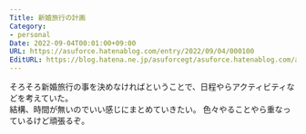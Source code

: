 ```yaml
---
Title: 新婚旅行の計画
Category:
- personal
Date: 2022-09-04T00:01:00+09:00
URL: https://asuforce.hatenablog.com/entry/2022/09/04/000100
EditURL: https://blog.hatena.ne.jp/asuforcegt/asuforce.hatenablog.com/atom/entry/4207112889915091868
---
```


そろそろ新婚旅行の事を決めなければということで、日程やらアクティビティなどを考えていた。  
結構、時間が無いのでいい感じにまとめていきたい。
色々やることやら重なっているけど頑張るぞ。
